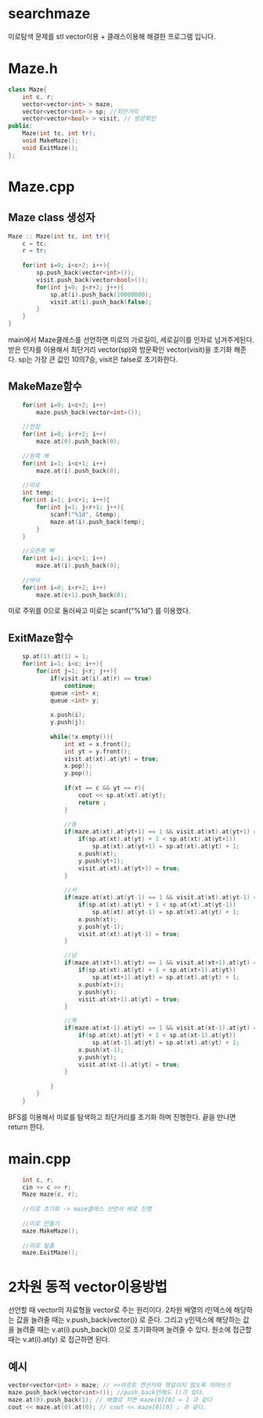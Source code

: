 # searchmaze
미로탐색 문제를 stl vector이용 + 클래스이용해 해결한 프로그램 입니다.

# Maze.h
```c++
class Maze{
    int c, r;
    vector<vector<int> > maze;
    vector<vector<int> > sp; //최단거리
    vector<vector<bool> > visit; // 방문확인
public:
    Maze(int tc, int tr);
    void MakeMaze();
    void ExitMaze();
};
```
# Maze.cpp

## Maze class 생성자
```c++
Maze :: Maze(int tc, int tr){
    c = tc;
    r = tr;
    
    for(int i=0; i<c+2; i++){
        sp.push_back(vector<int>());
        visit.push_back(vector<bool>());
        for(int j=0; j<r+2; j++){
            sp.at(i).push_back(10000000);
            visit.at(i).push_back(false);
        }
    }
}

```
main에서 Maze클래스를 선언하면 미로의 가로길이, 세로길이를 인자로 넘겨주게된다. 받은 인자를 이용해서 최단거리 vector(sp)와 방문확인 vector(visit)을 초기화 해준다. sp는 가장 큰 값인 10의7승, visit은 false로 초기화한다.

## MakeMaze함수

```c++
    for(int i=0; i<c+2; i++)
        maze.push_back(vector<int>());
    
    //천장
    for(int i=0; i<r+2; i++)
        maze.at(0).push_back(0);
    
    //왼쪽 벽
    for(int i=1; i<c+1; i++)
        maze.at(i).push_back(0);
    
    //미로
    int temp;
    for(int i=1; i<c+1; i++){
        for(int j=1; j<r+1; j++){
            scanf("%1d", &temp);
            maze.at(i).push_back(temp);
        }
    }
    
    //오른쪽 벽
    for(int i=1; i<c+1; i++)
        maze.at(i).push_back(0);
    
    //바닥
    for(int i=0; i<r+2; i++)
        maze.at(c+1).push_back(0);
```
미로 주위를 0으로 둘러싸고 미로는 scanf(“%1d”) 를 이용했다.

## ExitMaze함수
```c++
    sp.at(1).at(1) = 1;
    for(int i=1; i<c; i++){
        for(int j=1; j<r; j++){
            if(visit.at(i).at(r) == true)
                continue;
            queue <int> x;
            queue <int> y;
            
            x.push(i);
            y.push(j);
            
            while(!x.empty()){
                int xt = x.front();
                int yt = y.front();
                visit.at(xt).at(yt) = true;
                x.pop();
                y.pop();
                
                if(xt == c && yt == r){
                    cout << sp.at(xt).at(yt);
                    return ;
                }
                
                //동
                if(maze.at(xt).at(yt+1) == 1 && visit.at(xt).at(yt+1) == false){
                    if(sp.at(xt).at(yt) + 1 < sp.at(xt).at(yt+1))
                        sp.at(xt).at(yt+1) = sp.at(xt).at(yt) + 1;
                    x.push(xt);
                    y.push(yt+1);
                    visit.at(xt).at(yt+1) = true;
                }
                
                //서
                if(maze.at(xt).at(yt-1) == 1 && visit.at(xt).at(yt-1) == false){
                    if(sp.at(xt).at(yt) + 1 < sp.at(xt).at(yt-1))
                        sp.at(xt).at(yt-1) = sp.at(xt).at(yt) + 1;
                    x.push(xt);
                    y.push(yt-1);
                    visit.at(xt).at(yt-1) = true;
                }

                //남
                if(maze.at(xt+1).at(yt) == 1 && visit.at(xt+1).at(yt) == false){
                    if(sp.at(xt).at(yt) + 1 < sp.at(xt+1).at(yt))
                        sp.at(xt+1).at(yt) = sp.at(xt).at(yt) + 1;
                    x.push(xt+1);
                    y.push(yt);
                    visit.at(xt+1).at(yt) = true;
                }

                //북
                if(maze.at(xt-1).at(yt) == 1 && visit.at(xt-1).at(yt) == false){
                    if(sp.at(xt).at(yt) + 1 < sp.at(xt-1).at(yt))
                        sp.at(xt-1).at(yt) = sp.at(xt).at(yt) + 1;
                    x.push(xt-1);
                    y.push(yt);
                    visit.at(xt-1).at(yt) = true;
                }
                
            }
        }
    }
```
BFS를 이용해서 미로를 탐색하고 최단거리를 초기화 하며 진행한다. 끝을 만나면 return 한다.

# main.cpp
```c++
    int c, r;
    cin >> c >> r;
    Maze maze(c, r);
    
    //미로 초기화 -> maze클래스 선언시 바로 진행
    
    //미로 만들기
    maze.MakeMaze();
    
    //미로 탈출
    maze.ExitMaze();

```


# 2차원 동적 vector이용방법
선언할 때 vector의 자료형을 vector로 주는 원리이다. 2차원 배열의 i인덱스에 해당하는 값을 늘려줄 때는 v.push_back(vector<int>()) 로 준다. 그리고 y인덱스에 해당하는 값을 늘려줄 때는 v.at(i).push_back(0) 으로 초기화하며 늘려줄 수 있다. 원소에 접근할 때는 v.at(i).at(y) 로 접근하면 된다.
    
## 예시
```c++
vector<vector<int> > maze; // >>쉬프트 연산자와 헷갈리지 않도록 띄어쓰기
maze.push_back(vector<int>()); //push_back안에도 ()가 있다.
maze.at(0).push_back(1); // 배열로 치면 maze[0][0] = 1 과 같다 
cout << maze.at(0).at(0); // cout << maze[0][0] ; 과 같다.
```


